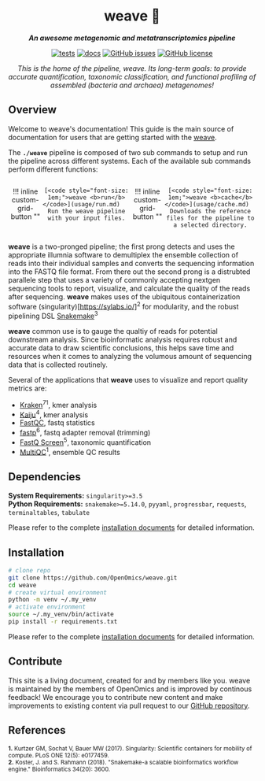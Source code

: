 <div align="center">
   
  <h1>weave 🔬</h1>
  
  **_An awesome metagenomic and metatranscriptomics pipeline_**

  [![tests](https://github.com/OpenOmics/weave/workflows/tests/badge.svg)](https://github.com/OpenOmics/weave/actions/workflows/main.yaml) [![docs](https://github.com/OpenOmics/weave/workflows/docs/badge.svg)](https://github.com/OpenOmics/weave/actions/workflows/docs.yml) [![GitHub issues](https://img.shields.io/github/issues/OpenOmics/weave?color=brightgreen)](https://github.com/OpenOmics/weave/issues)  [![GitHub license](https://img.shields.io/github/license/OpenOmics/weave)](https://github.com/OpenOmics/weave/blob/main/LICENSE) 
  
  <i>
    This is the home of the pipeline, weave. Its long-term goals: to provide accurate quantification, taxonomic classification, and functional profiling of assembled (bacteria and archaea) metagenomes!
  </i>
</div>

## Overview
Welcome to weave's documentation! This guide is the main source of documentation for users that are getting started with the [weave](https://github.com/OpenOmics/weave/). 

The **`./weave`** pipeline is composed of two sub commands to setup and run the pipeline across different systems. Each of the available sub commands perform different functions: 

<section align="center" markdown="1" style="display: flex; flex-wrap: row wrap; justify-content: space-around;">

!!! inline custom-grid-button ""

    [<code style="font-size: 1em;">weave <b>run</b></code>](usage/run.md)   
    Run the weave pipeline with your input files.


!!! inline custom-grid-button ""

    [<code style="font-size: 1em;">weave <b>cache</b></code>](usage/cache.md)  
    Downloads the reference files for the pipeline to a selected directory.

</section>

**weave** is a two-pronged pipeline; the first prong detects and uses the appropriate illumnia software to demultiplex the ensemble collection of reads into their individual samples and converts the sequencing information into the FASTQ file format. From there out the second prong is a distrubted parallele step that uses a variety of commonly accepting nextgen sequencing tools to report, visualize, and calculate the quality of the reads after sequencing. **weave** makes uses of the ubiquitous containerization software (singularity)[https://sylabs.io/]<sup>2</sup> for modularity, and the robust pipelining DSL [Snakemake](https://snakemake.github.io/)<sup>3</sup>

**weave** common use is to gauge the qualtiy of reads for potential downstream analysis. Since bioinformatic analysis requires robust and accurate data to draw scientific conclusions, this helps save time and resources when it comes to analyzing the volumous amount of sequencing data that is collected routinely.

Several of the applications that **weave** uses to visualize and report quality metrics are:
- [Kraken](https://github.com/DerrickWood/kraken2)<sup>71</sup>, kmer analysis
- [Kaiju](https://bioinformatics-centre.github.io/kaiju/)<sup>4</sup>, kmer analysis
- [FastQC](https://www.bioinformatics.babraham.ac.uk/projects/fastqc/), fastq statistics
- [fastp](https://github.com/OpenGene/fastp)<sup>6</sup>, fastq adapter removal (trimming)
- [FastQ Screen](https://www.bioinformatics.babraham.ac.uk/projects/fastq_screen/)<sup>5</sup>, taxonomic quantification
- [MultiQC](https://multiqc.info/)<sup>1</sup>, ensemble QC results


## Dependencies
**System Requirements:** `singularity>=3.5`  
**Python Requirements:** `snakemake>=5.14.0`, `pyyaml`, `progressbar`, `requests`, `terminaltables`, `tabulate`

Please refer to the complete [installation documents](https://openomics.github.io/weave/install/) for detailed information.

## Installation
```bash
# clone repo
git clone https://github.com/OpenOmics/weave.git
cd weave
# create virtual environment
python -m venv ~/.my_venv
# activate environment
source ~/.my_venv/bin/activate
pip install -r requirements.txt 
```

Please refer to the complete [installation documents](https://openomics.github.io/weave/install/) for detailed information.

## Contribute 
This site is a living document, created for and by members like you. weave is maintained by the members of OpenOmics and is improved by continous feedback! We encourage you to contribute new content and make improvements to existing content via pull request to our [GitHub repository](https://github.com/OpenOmics/weave).


## References
<sup>**1.**  Kurtzer GM, Sochat V, Bauer MW (2017). Singularity: Scientific containers for mobility of compute. PLoS ONE 12(5): e0177459.</sup>  
<sup>**2.**  Koster, J. and S. Rahmann (2018). "Snakemake-a scalable bioinformatics workflow engine." Bioinformatics 34(20): 3600.</sup>  